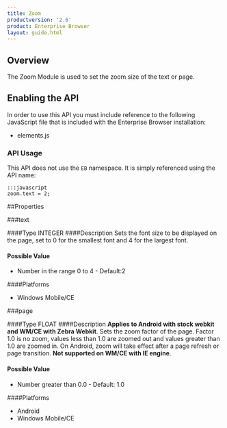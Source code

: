 ```yaml
---
title: Zoom
productversion: '2.6'
product: Enterprise Browser
layout: guide.html
---
```


## Overview
The Zoom Module is used to set the zoom size of the text or page.

## Enabling the API
In order to use this API you must include reference to the following JavaScript file that is included with the Enterprise Browser installation:

* elements.js 

### API Usage
This API does not use the `EB` namespace. It is simply referenced using the API name:

	:::javascript
	zoom.text = 2;


##Properties

###text

####Type
<span class='text-info'>INTEGER</span> 
####Description
Sets the font size to be displayed on the page, set to 0 for the smallest font and 4 for the largest font.

#### Possible Value

* Number in the range 0 to 4 - Default:2

####Platforms

* Windows Mobile/CE

###page

####Type
<span class='text-info'>FLOAT</span> 
####Description
**Applies to Android with stock webkit and WM/CE with Zebra Webkit**. Sets the zoom factor of the page. Factor 1.0 is no zoom, values less than 1.0 are zoomed out and values greater than 1.0 are zoomed in. On Android, zoom will take effect after a page refresh or page transition. **Not supported on WM/CE with IE engine**. 

#### Possible Value

* Number greater than 0.0 - Default: 1.0

####Platforms

* Android
* Windows Mobile/CE



